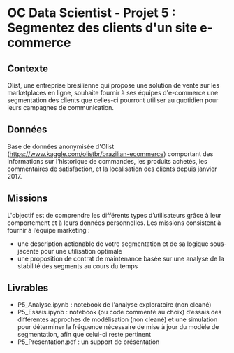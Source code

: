 # OC Data Scientist - Projet 5 : Segmentez des clients d'un site e-commerce
## Contexte
Olist, une entreprise brésilienne qui propose une solution de vente sur les marketplaces en ligne, souhaite fournir à ses équipes d'e-commerce une segmentation des clients que celles-ci pourront utiliser au quotidien pour leurs campagnes de communication.

## Données
Base de données anonymisée d'Olist (https://www.kaggle.com/olistbr/brazilian-ecommerce) comportant des informations sur l’historique de commandes, les produits achetés, les commentaires de satisfaction, et la localisation des clients depuis janvier 2017.

## Missions
L'objectif est de comprendre les différents types d’utilisateurs grâce à leur comportement et à leurs données personnelles.
Les missions consistent à fournir à l’équipe marketing :
- une description actionable de votre segmentation et de sa logique sous-jacente pour une utilisation optimale
- une proposition de contrat de maintenance basée sur une analyse de la stabilité des segments au cours du temps

## Livrables
- P5_Analyse.ipynb : notebook de l'analyse exploratoire (non cleané)
- P5_Essais.ipynb : notebook (ou code commenté au choix) d’essais des différentes approches de modélisation (non cleané) et une simulation pour déterminer la fréquence nécessaire de mise à jour du modèle de segmentation, afin que celui-ci reste pertinent
- P5_Presentation.pdf : un support de présentation
